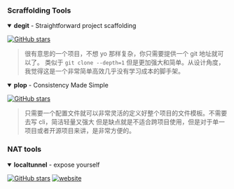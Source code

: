 ### Scraffolding Tools

<details open>
<summary><strong>degit</strong> - Straightforward project scaffolding</summary>

[![GitHub stars](https://img.shields.io/github/stars/Rich-Harris/degit?style=flat-square)](https://github.com/Rich-Harris/degit#actions)

> 很有意思的一个项目，不想 yo 那样复杂，你只需要提供一个 git 地址就可以了。
> 类似于 `git clone --depth=1` 但是更加强大和简单。从设计角度，我觉得这是一个非常简单高效几乎没有学习成本的脚手架。

</details>

<details open>
<summary><strong>plop</strong> - Consistency Made Simple</summary>

[![GitHub stars](https://img.shields.io/github/stars/amwmedia/plop?style=flat-square)](https://github.com/amwmedia/plop)

> 只需要一个配置文件就可以非常灵活的定义好整个项目的文件模板。不需要去写 cli，简洁轻量又强大
> 但是缺点就是不适合跨项目使用，但是对于单一项目或者开源项目来讲，是非常方便的。
  
</details>

### NAT tools

<details open>
<summary><strong>localtunnel</strong> - expose yourself</summary>

[![GitHub stars](https://img.shields.io/github/stars/localtunnel/localtunnel?style=flat-square)](https://github.com/localtunnel/localtunnel) [![website](https://img.shields.io/badge/website-home-yellowgreen?style=flat-square)](https://localtunnel.me)


</details>
